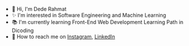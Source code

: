 - 👊 Hi, I'm Dede Rahmat
- ✨ I'm interested in Software Engineering and Machine Learning
- 📚 I'm currently learning Front-End Web Development Learning Path in Dicoding
- 🙇 How to reach me on 
<a href="https://www.instagram.com/dee.dev_/" target="_blank">Instagram</a>, 
<a href="https://www.linkedin.com/in/dede-rahmat-643274190/" target="_blank">LinkedIn</a>
 
<!---
nurrizkiap/nurrizkiap is a ✨ special ✨ repository because its `README.md` (this file) appears on your GitHub profile.
You can click the Preview link to take a look at your changes.
--->
